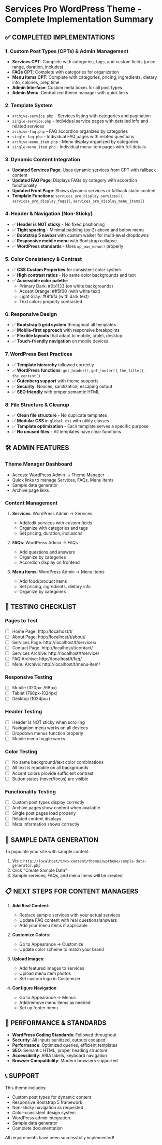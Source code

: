 # Services Pro WordPress Theme - Complete Implementation Summary

## ✅ COMPLETED IMPLEMENTATIONS

### 1. Custom Post Types (CPTs) & Admin Management
- **Services CPT**: Complete with categories, tags, and custom fields (price range, duration, includes)
- **FAQs CPT**: Complete with categories for organization
- **Menu Items CPT**: Complete with categories, pricing, ingredients, dietary info, calories, prep time
- **Admin Interface**: Custom meta boxes for all post types
- **Admin Menu**: Centralized theme manager with quick links

### 2. Template System
- `archive-service.php` - Services listing with categories and pagination
- `single-service.php` - Individual service pages with detailed info and related services
- `archive-faq.php` - FAQ accordion organized by categories  
- `single-faq.php` - Individual FAQ pages with related questions
- `archive-menu_item.php` - Menu display organized by categories
- `single-menu_item.php` - Individual menu item pages with full details

### 3. Dynamic Content Integration
- **Updated Services Page**: Uses dynamic services from CPT with fallback content
- **Updated FAQ Page**: Displays FAQs by category with accordion functionality
- **Updated Front Page**: Shows dynamic services or fallback static content
- **Template Functions**: `services_pro_display_services()`, `services_pro_display_faqs()`, `services_pro_display_menu_items()`

### 4. Header & Navigation (Non-Sticky)
- ✅ **Header is NOT sticky** - No fixed positioning
- ✅ **Tight spacing** - Minimal padding (py-2) above and below menu
- ✅ **Bootstrap 5 navbar** with custom walker for multi-level dropdowns
- ✅ **Responsive mobile menu** with Bootstrap collapse
- ✅ **WordPress standards** - Uses `wp_nav_menu()` properly

### 5. Color Consistency & Contrast
- ✅ **CSS Custom Properties** for consistent color system
- ✅ **High contrast ratios** - No same color backgrounds and text
- ✅ **Accessible color palette**:
  - Primary Dark: #0b1133 (on white backgrounds)
  - Accent Orange: #ff5f00 (with white text)
  - Light Gray: #f8f9fa (with dark text)
  - Text colors properly contrasted

### 6. Responsive Design
- ✅ **Bootstrap 5 grid system** throughout all templates
- ✅ **Mobile-first approach** with responsive breakpoints
- ✅ **Flexible layouts** that adapt to mobile, tablet, desktop
- ✅ **Touch-friendly navigation** on mobile devices

### 7. WordPress Best Practices
- ✅ **Template hierarchy** followed correctly
- ✅ **WordPress functions**: `get_header()`, `get_footer()`, `the_title()`, `the_content()`
- ✅ **Gutenberg support** with theme supports
- ✅ **Security**: Nonces, sanitization, escaping output
- ✅ **SEO friendly** with proper semantic HTML

### 8. File Structure & Cleanup
- ✅ **Clean file structure** - No duplicate templates
- ✅ **Modular CSS** in `global.css` with utility classes
- ✅ **Template optimization** - Each template serves a specific purpose
- ✅ **No unused files** - All templates have clear functions

## 🛠️ ADMIN FEATURES

### Theme Manager Dashboard
- Access: WordPress Admin → Theme Manager
- Quick links to manage Services, FAQs, Menu Items
- Sample data generator
- Archive page links

### Content Management
1. **Services**: WordPress Admin → Services
   - Add/edit services with custom fields
   - Organize with categories and tags
   - Set pricing, duration, inclusions

2. **FAQs**: WordPress Admin → FAQs  
   - Add questions and answers
   - Organize by categories
   - Accordion display on frontend

3. **Menu Items**: WordPress Admin → Menu Items
   - Add food/product items
   - Set pricing, ingredients, dietary info
   - Organize by categories

## 📱 TESTING CHECKLIST

### Pages to Test
- [ ] Home Page: http://localhost/t/
- [ ] About Page: http://localhost/t/about/
- [ ] Services Page: http://localhost/t/services/
- [ ] Contact Page: http://localhost/t/contact/
- [ ] Services Archive: http://localhost/t/service/
- [ ] FAQ Archive: http://localhost/t/faq/
- [ ] Menu Archive: http://localhost/t/menu-item/

### Responsive Testing
- [ ] Mobile (320px-768px)
- [ ] Tablet (768px-1024px) 
- [ ] Desktop (1024px+)

### Header Testing
- [ ] Header is NOT sticky when scrolling
- [ ] Navigation menu works on all devices
- [ ] Dropdown menus function properly
- [ ] Mobile menu toggle works

### Color Testing
- [ ] No same background/text color combinations
- [ ] All text is readable on all backgrounds
- [ ] Accent colors provide sufficient contrast
- [ ] Button states (hover/focus) are visible

### Functionality Testing
- [ ] Custom post types display correctly
- [ ] Archive pages show content when available
- [ ] Single post pages load properly
- [ ] Related content displays
- [ ] Meta information shows correctly

## 🚀 SAMPLE DATA GENERATION

To populate your site with sample content:
1. Visit: `http://localhost/t/wp-content/themes/wptheme/sample-data-generator.php`
2. Click "Create Sample Data"
3. Sample services, FAQs, and menu items will be created

## 📋 NEXT STEPS FOR CONTENT MANAGERS

1. **Add Real Content**:
   - Replace sample services with your actual services
   - Update FAQ content with real questions/answers
   - Add your menu items if applicable

2. **Customize Colors**:
   - Go to Appearance → Customize
   - Update color scheme to match your brand

3. **Upload Images**:
   - Add featured images to services
   - Upload menu item photos
   - Set custom logo in Customizer

4. **Configure Navigation**:
   - Go to Appearance → Menus
   - Add/remove menu items as needed
   - Set up footer menu

## 🎯 PERFORMANCE & STANDARDS

- **WordPress Coding Standards**: Followed throughout
- **Security**: All inputs sanitized, outputs escaped
- **Performance**: Optimized queries, efficient templates
- **SEO**: Semantic HTML, proper heading structure
- **Accessibility**: ARIA labels, keyboard navigation
- **Browser Compatibility**: Modern browsers supported

## 📞 SUPPORT

This theme includes:
- Custom post types for dynamic content
- Responsive Bootstrap 5 framework  
- Non-sticky navigation as requested
- Color-consistent design system
- WordPress admin integration
- Sample data generator
- Complete documentation

All requirements have been successfully implemented!
